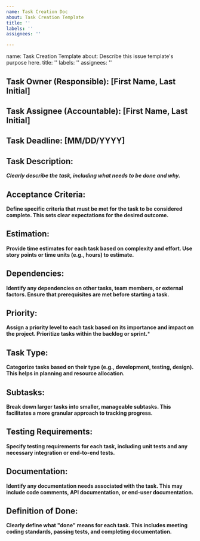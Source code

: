 ```yaml
---
name: Task Creation Doc
about: Task Creation Template
title: ''
labels: ''
assignees: ''

---
```


name: Task Creation Template
about: Describe this issue template's purpose here.
title: ''
labels: ''
assignees: ''



## Task Owner (Responsible): [First Name, Last Initial]

## Task Assignee (Accountable): [First Name, Last Initial]

## Task Deadline: [MM/DD/YYYY]

## Task Description:

***Clearly describe the task, including what needs to be done and why.***

## Acceptance Criteria:
 
**Define specific criteria that must be met for the task to be considered complete. This sets clear expectations for the desired outcome.**

## Estimation:

**Provide time estimates for each task based on complexity and effort. Use story points or time units (e.g., hours) to estimate.**

## Dependencies:

**Identify any dependencies on other tasks, team members, or external factors. Ensure that prerequisites are met before starting a task.**

## Priority:

**Assign a priority level to each task based on its importance and impact on the project. Prioritize tasks within the backlog or sprint.***

## Task Type:

**Categorize tasks based on their type (e.g., development, testing, design). This helps in planning and resource allocation.**

## Subtasks:

**Break down larger tasks into smaller, manageable subtasks. This facilitates a more granular approach to tracking progress.**



## Testing Requirements:

**Specify testing requirements for each task, including unit tests and any necessary integration or end-to-end tests.**

## Documentation:

**Identify any documentation needs associated with the task. This may include code comments, API documentation, or end-user documentation.**

## Definition of Done:

**Clearly define what "done" means for each task. This includes meeting coding standards, passing tests, and completing documentation.**
